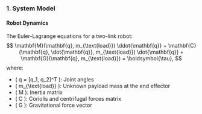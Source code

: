 ### 1. System Model

#### Robot Dynamics

The Euler-Lagrange equations for a two-link robot:
$$
\mathbf{M}(\mathbf{q}, m_{\text{load}}) \ddot{\mathbf{q}} + 
\mathbf{C}(\mathbf{q}, \dot{\mathbf{q}}, m_{\text{load}}) \dot{\mathbf{q}} + 
\mathbf{G}(\mathbf{q}, m_{\text{load}}) = 
\boldsymbol{\tau},
$$
where:

- \( q = [q_1, q_2]^T \): Joint angles  
- \( m_{\text{load}} \): Unknown payload mass at the end effector  
- \( M \): Inertia matrix  
- \( C \): Coriolis and centrifugal forces matrix  
- \( G \): Gravitational force vector  